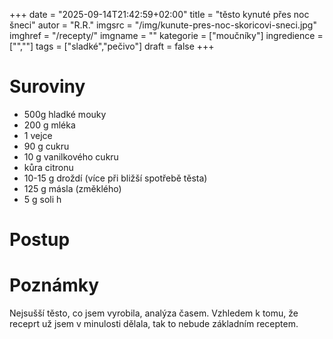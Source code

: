 
+++
date = "2025-09-14T21:42:59+02:00"
title = "těsto kynuté přes noc šneci"
autor = "R.R."
imgsrc = "/img/kunute-pres-noc-skoricovi-sneci.jpg"
imghref = "/recepty/"
imgname = ""
kategorie = ["moučníky"]
ingredience = ["",""]
tags = ["sladké","pečivo"]
draft = false
+++


# Suroviny
- 500g hladké mouky 
- 200 g mléka
- 1  vejce
- 90 g cukru
- 10 g vanilkového cukru
- kůra citronu
- 10-15 g droždí (více při bližší spotřebě těsta)
- 125 g másla (změklého)
- 5 g soli
h
# Postup
# Poznámky
Nejsušší těsto, co jsem vyrobila, analýza časem. Vzhledem k tomu, že receprt už jsem v minulosti dělala, tak to nebude základním receptem.

<!--original maskrtnice:
láčné těsto na letní briošky

    1 kg hladké mouky (část můžete nahradit i celozrnnou špaldou)
    400 g mléka
    3 vejce
    180 g cukru
    20 g vanilkového cukru
    kůra z jednoho většího biocitronu
    20-30 g droždí (více při bližší spotřebě těsta, méně při rozložení na 3-4 dny)
    250 g másla (změklého)
    10 g soli

Vše až na droždí, sůl a máslo v robotu promíchejte na hrubé těsto a nechte 30 minut odpočívat (autolýza).

Poté přidejte droždí, po lehkém zapracování i sůl a hněťte asi 5-10 minut, poté, co se začne formovat krásně hladké těsto, přidejte i máslo a zpracovávejte dalších 10 minut, dokud není vše dokonale spojené.

Schovejte do lednice zabalené v igelitu vhodném pro balení potravin, případně (dostatečně velké) uzavíratelné míse nebo dvou, ze kterých můžete postupně odebírat.

Na briošky budete potřebovat cca 50 g těsta na jeden kus, na jeden cop do chlebíčkové formy přibližně 550 g těsta, na placatý koláč do 22 cm formy asi 200-250 g – je na vás, co si vyberete a v jakém sledu.

Nechte hodinku-dvě dokynout přikryté a v teple a pak upečte.

Malé briošky asi 20 minut na 180 stupňů, cop ve formě 45-50 minut, placatý koláč přibližně 30 minut.

Náplně:
 --> 